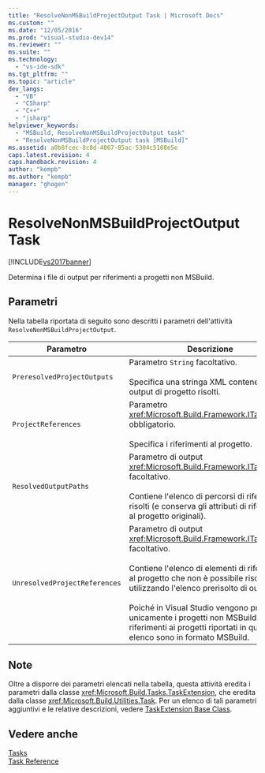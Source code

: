 ```yaml
---
title: "ResolveNonMSBuildProjectOutput Task | Microsoft Docs"
ms.custom: ""
ms.date: "12/05/2016"
ms.prod: "visual-studio-dev14"
ms.reviewer: ""
ms.suite: ""
ms.technology: 
  - "vs-ide-sdk"
ms.tgt_pltfrm: ""
ms.topic: "article"
dev_langs: 
  - "VB"
  - "CSharp"
  - "C++"
  - "jsharp"
helpviewer_keywords: 
  - "MSBuild, ResolveNonMSBuildProjectOutput task"
  - "ResolveNonMSBuildProjectOutput task [MSBuild]"
ms.assetid: a0b8fcec-8c8d-4867-85ac-5304c5108e5e
caps.latest.revision: 4
caps.handback.revision: 4
author: "kempb"
ms.author: "kempb"
manager: "ghogen"
---
```

# ResolveNonMSBuildProjectOutput Task
[!INCLUDE[vs2017banner](../code-quality/includes/vs2017banner.md)]

Determina i file di output per riferimenti a progetti non MSBuild.  
  
## Parametri  
 Nella tabella riportata di seguito sono descritti i parametri dell'attività `ResolveNonMSBuildProjectOutput`.  
  
|Parametro|Descrizione|  
|---------------|-----------------|  
|`PreresolvedProjectOutputs`|Parametro `String` facoltativo.<br /><br /> Specifica una stringa XML contenente gli output di progetto risolti.|  
|`ProjectReferences`|Parametro <xref:Microsoft.Build.Framework.ITaskItem>`[]`  obbligatorio.<br /><br /> Specifica i riferimenti al progetto.|  
|`ResolvedOutputPaths`|Parametro di output <xref:Microsoft.Build.Framework.ITaskItem>`[]` facoltativo.<br /><br /> Contiene l'elenco di percorsi di riferimento risolti \(e conserva gli attributi di riferimento al progetto originali\).|  
|`UnresolvedProjectReferences`|Parametro di output <xref:Microsoft.Build.Framework.ITaskItem>`[]` facoltativo.<br /><br /> Contiene l'elenco di elementi di riferimento al progetto che non è possibile risolvere utilizzando l'elenco prerisolto di output.<br /><br /> Poiché in Visual Studio vengono prerisolti unicamente i progetti non MSBuild, i riferimenti ai progetti riportati in questo elenco sono in formato MSBuild.|  
  
## Note  
 Oltre a disporre dei parametri elencati nella tabella, questa attività eredita i parametri dalla classe <xref:Microsoft.Build.Tasks.TaskExtension>, che eredita dalla classe <xref:Microsoft.Build.Utilities.Task>.  Per un elenco di tali parametri aggiuntivi e le relative descrizioni, vedere [TaskExtension Base Class](../msbuild/taskextension-base-class.md).  
  
## Vedere anche  
 [Tasks](../msbuild/msbuild-tasks.md)   
 [Task Reference](../msbuild/msbuild-task-reference.md)